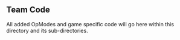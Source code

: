 ## Team Code

All added OpModes and game specific code will go here within this directory and its sub-directories.